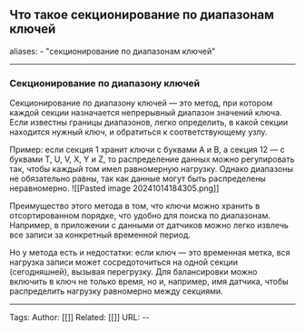 ## Что такое секционирование по диапазонам ключей
aliases: 
	- "секционирование по диапазонам ключей"

---

### Секционирование по диапазону ключей

Секционирование по диапазону ключей — это метод, при котором каждой секции назначается непрерывный диапазон значений ключа. Если известны границы диапазонов, легко определить, в какой секции находится нужный ключ, и обратиться к соответствующему узлу.

Пример: если секция 1 хранит ключи с буквами A и B, а секция 12 — с буквами T, U, V, X, Y и Z, то распределение данных можно регулировать так, чтобы каждый том имел равномерную нагрузку. Однако диапазоны не обязательно равны, так как данные могут быть распределены неравномерно.
![[Pasted image 20241014184305.png]]

Преимущество этого метода в том, что ключи можно хранить в отсортированном порядке, что удобно для поиска по диапазонам. Например, в приложении с данными от датчиков можно легко извлечь все записи за конкретный временной период.

Но у метода есть и недостатки: если ключ — это временная метка, вся нагрузка записи может сосредоточиться на одной секции (сегодняшней), вызывая перегрузку. Для балансировки можно включить в ключ не только время, но и, например, имя датчика, чтобы распределить нагрузку равномерно между секциями.

---
Tags:
Author: [[]]
Related: [[]]
URL: -- 